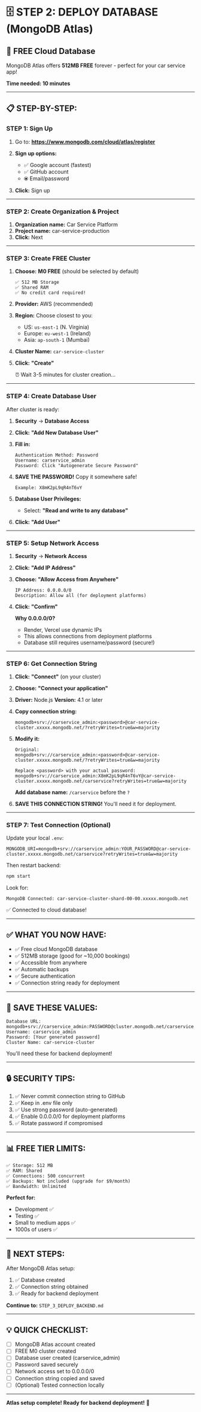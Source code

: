 # 🗄️ STEP 2: DEPLOY DATABASE (MongoDB Atlas)

## 🎯 FREE Cloud Database

MongoDB Atlas offers **512MB FREE** forever - perfect for your car service app!

**Time needed: 10 minutes**

---

## 📋 STEP-BY-STEP:

### **STEP 1: Sign Up**

1. Go to: **https://www.mongodb.com/cloud/atlas/register**

2. **Sign up options:**
   - ✅ Google account (fastest)
   - ✅ GitHub account
   - ⦿ Email/password

3. **Click:** Sign up

---

### **STEP 2: Create Organization & Project**

1. **Organization name:** Car Service Platform
2. **Project name:** car-service-production
3. **Click:** Next

---

### **STEP 3: Create FREE Cluster**

1. **Choose:** **M0 FREE** (should be selected by default)
   ```
   ✅ 512 MB Storage
   ✅ Shared RAM
   ✅ No credit card required!
   ```

2. **Provider:** AWS (recommended)

3. **Region:** Choose closest to you:
   - US: `us-east-1` (N. Virginia)
   - Europe: `eu-west-1` (Ireland)
   - Asia: `ap-south-1` (Mumbai)

4. **Cluster Name:** `car-service-cluster`

5. **Click:** **"Create"**

   ⏰ Wait 3-5 minutes for cluster creation...

---

### **STEP 4: Create Database User**

After cluster is ready:

1. **Security** → **Database Access**

2. **Click:** **"Add New Database User"**

3. **Fill in:**
   ```
   Authentication Method: Password
   Username: carservice_admin
   Password: Click "Autogenerate Secure Password"
   ```

4. **SAVE THE PASSWORD!** Copy it somewhere safe!
   ```
   Example: X8mK2pL9qR4nT6vY
   ```

5. **Database User Privileges:**
   - Select: **"Read and write to any database"**

6. **Click:** **"Add User"**

---

### **STEP 5: Setup Network Access**

1. **Security** → **Network Access**

2. **Click:** **"Add IP Address"**

3. **Choose:** **"Allow Access from Anywhere"**
   ```
   IP Address: 0.0.0.0/0
   Description: Allow all (for deployment platforms)
   ```

4. **Click:** **"Confirm"**

   **Why 0.0.0.0/0?**
   - Render, Vercel use dynamic IPs
   - This allows connections from deployment platforms
   - Database still requires username/password (secure!)

---

### **STEP 6: Get Connection String**

1. **Click:** **"Connect"** (on your cluster)

2. **Choose:** **"Connect your application"**

3. **Driver:** Node.js
   **Version:** 4.1 or later

4. **Copy connection string:**
   ```
   mongodb+srv://carservice_admin:<password>@car-service-cluster.xxxxx.mongodb.net/?retryWrites=true&w=majority
   ```

5. **Modify it:**
   ```
   Original:
   mongodb+srv://carservice_admin:<password>@car-service-cluster.xxxxx.mongodb.net/?retryWrites=true&w=majority

   Replace <password> with your actual password:
   mongodb+srv://carservice_admin:X8mK2pL9qR4nT6vY@car-service-cluster.xxxxx.mongodb.net/carservice?retryWrites=true&w=majority
   ```

   **Add database name:** `/carservice` before the `?`

6. **SAVE THIS CONNECTION STRING!** You'll need it for deployment.

---

### **STEP 7: Test Connection (Optional)**

Update your local `.env`:

```env
MONGODB_URI=mongodb+srv://carservice_admin:YOUR_PASSWORD@car-service-cluster.xxxxx.mongodb.net/carservice?retryWrites=true&w=majority
```

Then restart backend:
```bash
npm start
```

Look for:
```
MongoDB Connected: car-service-cluster-shard-00-00.xxxxx.mongodb.net
```

✅ Connected to cloud database!

---

## ✅ WHAT YOU NOW HAVE:

- ✅ Free cloud MongoDB database
- ✅ 512MB storage (good for ~10,000 bookings)
- ✅ Accessible from anywhere
- ✅ Automatic backups
- ✅ Secure authentication
- ✅ Connection string ready for deployment

---

## 📝 SAVE THESE VALUES:

```
Database URL: mongodb+srv://carservice_admin:PASSWORD@cluster.mongodb.net/carservice
Username: carservice_admin
Password: [Your generated password]
Cluster Name: car-service-cluster
```

You'll need these for backend deployment!

---

## 🔒 SECURITY TIPS:

1. ✅ Never commit connection string to GitHub
2. ✅ Keep in .env file only
3. ✅ Use strong password (auto-generated)
4. ✅ Enable 0.0.0.0/0 for deployment platforms
5. ✅ Rotate password if compromised

---

## 📊 FREE TIER LIMITS:

```
✅ Storage: 512 MB
✅ RAM: Shared
✅ Connections: 500 concurrent
✅ Backups: Not included (upgrade for $9/month)
✅ Bandwidth: Unlimited
```

**Perfect for:**
- Development ✅
- Testing ✅
- Small to medium apps ✅
- 1000s of users ✅

---

## 🎯 NEXT STEPS:

After MongoDB Atlas setup:

1. ✅ Database created
2. ✅ Connection string obtained
3. ✅ Ready for backend deployment

**Continue to:** `STEP_3_DEPLOY_BACKEND.md`

---

## 💡 QUICK CHECKLIST:

- [ ] MongoDB Atlas account created
- [ ] FREE M0 cluster created
- [ ] Database user created (carservice_admin)
- [ ] Password saved securely
- [ ] Network access set to 0.0.0.0/0
- [ ] Connection string copied and saved
- [ ] (Optional) Tested connection locally

---

**Atlas setup complete! Ready for backend deployment!** 🚀

